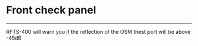 Front check panel
===

---
RFTS-400 will warn you if the reflection of the OSM thest port will be above -45dB
